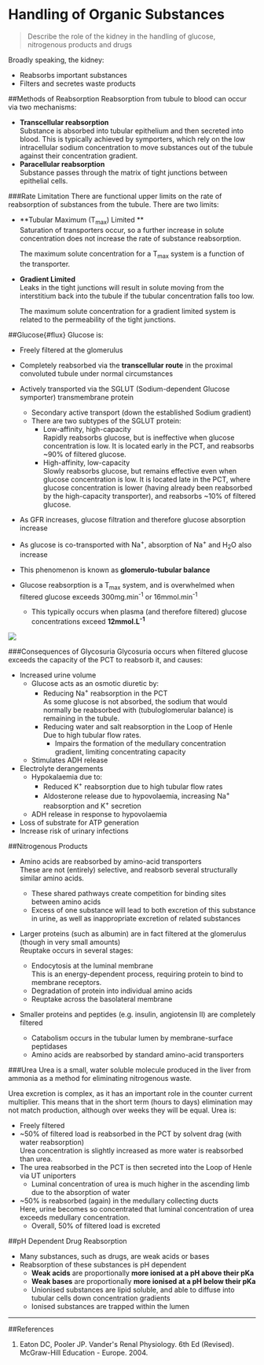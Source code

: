 # Handling of Organic Substances
> Describe the role of the kidney in the handling of glucose, nitrogenous products and drugs

Broadly speaking, the kidney:
* Reabsorbs important substances
* Filters and secretes waste products

##Methods of Reabsorption
Reabsorption from tubule to blood can occur via two mechanisms:
* **Transcellular reabsorption**  
Substance is absorbed into tubular epithelium and then secreted into blood. This is typically achieved by symporters, which rely on the low intracellular sodium concentration to move substances out of the tubule against their concentration gradient.
* **Paracellular reabsorption**  
Substance passes through the matrix of tight junctions between epithelial cells.

###Rate Limitation
There are functional upper limits on the rate of reabsorption of substances from the tubule. There are two limits:
* **Tubular Maximum (T<sub>max</sub>) Limited **  
Saturation of transporters occur, so a further increase in solute concentration does not increase the rate of substance reabsorption.

  The maximum solute concentration for a T<sub>max</sub> system is a function of the transporter.

* **Gradient Limited**  
Leaks in the tight junctions will result in solute moving from the interstitium back into the tubule if the tubular concentration falls too low.

  The maximum solute concentration for a gradient limited system is related to the permeability of the tight junctions.


##Glucose{#flux}
Glucose is:
* Freely filtered at the glomerulus
* Completely reabsorbed via the **transcellular route** in the proximal convoluted tubule under normal circumstances
* Actively transported via the SGLUT (Sodium-dependent Glucose symporter) transmembrane protein
  * Secondary active transport (down the established Sodium gradient)
  * There are two subtypes of the SGLUT protein:
    * Low-affinity, high-capacity  
    Rapidly reabsorbs glucose, but is ineffective when glucose concentration is low. It is located early in the PCT, and reabsorbs ~90% of filtered glucose.
    * High-affinity, low-capacity  
    Slowly reabsorbs glucose, but remains effective even when glucose concentration is low. It is located late in the PCT, where glucose concentration is lower (having already been reabsorbed by the high-capacity transporter), and reabsorbs ~10% of filtered glucose. 


* As GFR increases, glucose filtration and therefore glucose absorption increase
* As glucose is co-transported with Na<sup>+</sup>, absorption of Na<sup>+</sup> and H<sub>2</sub>O also increase
* This phenomenon is known as **glomerulo-tubular balance**


* Glucose reabsorption is a T<sub>max</sub> system, and is overwhelmed when filtered glucose exceeds 300mg.min<sup>-1</sup> or 16mmol.min<sup>-1</sup>
  * This typically occurs when plasma (and therefore filtered) glucose concentrations exceed **12mmol.L<sup>-1</sup>**

<img src="\resources\glucoseflux.svg">



###Consequences of Glycosuria
Glycosuria occurs when filtered glucose exceeds the capacity of the PCT to reabsorb it, and causes:
* Increased urine volume
  * Glucose acts as an osmotic diuretic by:
    * Reducing Na<sup>+</sup> reabsorption in the PCT  
    As some glucose is not absorbed, the sodium that would normally be reabsorbed with (tubuloglomerular balance) is remaining in the tubule.
    * Reducing water and salt reabsorption in the Loop of Henle  
    Due to high tubular flow rates.
      * Impairs the formation of the medullary concentration gradient, limiting concentrating capacity
  * Stimulates ADH release
* Electrolyte derangements
  * Hypokalaemia due to:
    * Reduced K<sup>+</sup> reabsorption due to high tubular flow rates
    * Aldosterone release due to hypovolaemia, increasing Na<sup>+</sup> reabsorption and K<sup>+</sup> secretion
  * ADH release in response to hypovolaemia
* Loss of substrate for ATP generation
* Increase risk of urinary infections

##Nitrogenous Products
* Amino acids are reabsorbed by amino-acid transporters  
These are not (entirely) selective, and reabsorb several structurally similar amino acids.
  * These shared pathways create competition for binding sites between amino acids
  * Excess of one substance will lead to both excretion of this substance in urine, as well as inappropriate excretion of related substances


* Larger proteins (such as albumin) are in fact filtered at the glomerulus (though in very small amounts)  
Reuptake occurs in several stages:
  * Endocytosis at the luminal membrane  
  This is an energy-dependent process, requiring protein to bind to membrane receptors.
  * Degradation of protein into individual amino acids
  * Reuptake across the basolateral membrane


* Smaller proteins and peptides (e.g. insulin, angiotensin II) are completely filtered
  * Catabolism occurs in the tubular lumen by membrane-surface peptidases
  * Amino acids are reabsorbed by standard amino-acid transporters

###Urea
Urea is a small, water soluble molecule produced in the liver from ammonia as a method for eliminating nitrogenous waste. 

Urea excretion is complex, as it has an important role in the counter current multiplier. This means that in the short term (hours to days) elimination may not match production, although over weeks they will be equal. Urea is:
* Freely filtered
* ~50% of filtered load is reabsorbed in the PCT by solvent drag (with water reabsorption)  
Urea concentration is slightly increased as more water is reabsorbed than urea.
* The urea reabsorbed in the PCT is then secreted into the Loop of Henle via UT uniporters 
  * Luminal concentration of urea is much higher in the ascending limb due to the absorption of water
* ~50% is reabsorbed (again) in the medullary collecting ducts  
Here, urine becomes so concentrated that luminal concentration of urea exceeds medullary concentration.
  * Overall, 50% of filtered load is excreted


##pH Dependent Drug Reabsorption
* Many substances, such as drugs, are weak acids or bases
* Reabsorption of these substances is pH dependent
  * **Weak acids** are proportionally **more ionised at a pH above their pKa**
  * **Weak bases** are proportionally **more ionised at a pH below their pKa**
  * Unionised substances are lipid soluble, and able to diffuse into tubular cells down concentration gradients
  * Ionised substances are trapped within the lumen 

---
##References
1. Eaton DC, Pooler JP. Vander's Renal Physiology. 6th Ed (Revised). McGraw-Hill Education - Europe. 2004.